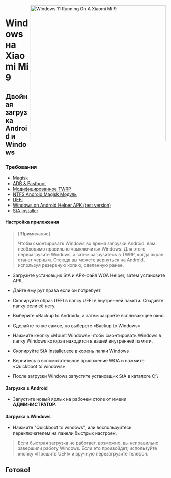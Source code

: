 <img align="right" src="https://raw.githubusercontent.com/woacepheus/Port-Windows-11-Xiaomi-Mi-9/main/cepheus.png" width="425" alt="Windows 11 Running On A Xiaomi Mi 9">

# Windows на Xiaomi Mi 9

## Двойная загрузка Android и Windows

### Требования
- [Magisk](https://github.com/topjohnwu/Magisk/releases/latest)
- [ADB & Fastboot](https://developer.android.com/studio/releases/platform-tools)
- [Модифицированное TWRP](https://github.com/woacepheus/Port-Windows-11-Xiaomi-Mi-9/releases)
- [NTFS Android Magisk Модуль](https://github.com/woa-vayu/Port-Windows-11-POCO-X3-Pro/releases/ntfsdroid)
- [UEFI](https://github.com/qaz6750/XiaoMi9-Drivers/releases)
- [Windows on Android Helper APK (test version)](https://t.me/WinOnMi9/328)
- [StA Installer](https://github.com/woa-vayu/Port-Windows-11-POCO-X3-Pro/releases/dualboot)

#### Настройка приложения
> [!Примичание]
>
> Чтобы смонтировать Windows во время загрузки Android, вам необходимо правильно «выключить» Windows. Для этого перезагрузите Windows, а затем загрузитесь в TWRP, когда экран станет черным. Отсюда вы можете вернуться на Android, используя резервную копию, сделанную ранее.
- Загрузите установщик StA и APK-файл WOA Helper, затем установите APK.
- Дайте ему рут права если он потребует.
- Скопируйте образ UEFI в папку UEFI в внутренней памяти. Создайте папку если её нету.
- Выберите «Backup to Android», а затем закройте всплывающее окно.
- Сделайте то же самое, но выберете «Backup to Windows» 
- Нажмите кнопку «Mount Windows» чтобы смонтировать Windows в папку Windows которая находится в вашей внутренней памяти.

- Скопируйте StA Installer.exe в корень папки Windows
- Вернитесь в вспомогательное приложение WOA и нажмите «Quickboot to windows»
- После загрузки Windows запустите установщик StA в каталоге C:\


#### Загрузка в Android
  
  - Запустите новый ярлык на рабочем столе от имени **АДМИНИСТРАТОР**.

#### Загрузка в Windows 

 - Нажмите "Quickboot to windows", или воспользуйтесь переключателем на панели быстрых настроек.

> Если быстрая загрузка не работает, возможно, вы неправильно завершили работу Windows. Если это произойдет, используйте кнопку «Прошить UEFI» и вручную перезагрузите телефон.

## Готово!
